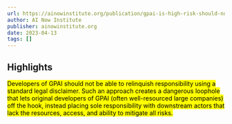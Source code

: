 ```yaml
---
url: https://ainowinstitute.org/publication/gpai-is-high-risk-should-not-be-excluded-from-eu-ai-act
author: AI Now Institute
publisher: ainowinstitute.org
date: 2023-04-13
tags: []
---
```


## Highlights
<mark>Developers of GPAI should not be able to relinquish responsibility using a standard legal disclaimer. Such an approach creates a dangerous loophole that lets original developers of GPAI (often well-resourced large companies) off the hook, instead placing sole responsibility with downstream actors that lack the resources, access, and ability to mitigate all risks.</mark>

